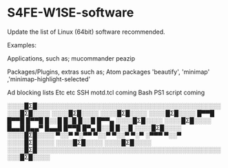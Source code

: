 # S4FE-W1SE-software
Update the list of Linux (64bit) software recommended.

Examples:

Applications, such as;
mucommander
peazip

Packages/Plugins, extras such as; 
Atom packages 'beautify', 'minimap' ,'minimap-highlight-selected'


Ad blocking lists
Etc etc
SSH motd.tcl coming
Bash PS1 script coming

░░░░█Σ█░░░░░░░░░░░░░░░░░░░░░░░░░░░░░░░░░░░░░░░░░░░░░░█Σ█░░░░
░░░░█Σ█░░░░                                      ░░░░█Σ█░░░░
░░░░█Σ█░░░░   █▀▀█ █▀▀█ █▀▀█ █░░█ █░█ █░░█ █▀▀▄  ░░░░█Σ█░░░░
░░░░█Σ█░░░░   █▄▄█ █▄▄▀ █▄▄█ █▀▀█ █▀▄ █░░█ █░░█  ░░░░█Σ█░░░░
░░░░█Σ█░░░░   ▀░░▀ ▀░▀▀ ▀░░▀ ▀░░▀ ▀░▀ ░▀▀▀ ▀░░▀  ░░░░█Σ█░░░░
░░░░█Σ█░░░░                                      ░░░░█Σ█░░░░
░░░░█Σ█░░░░░░░░░░░░░░░░░░░░░░░░░░░░░░░░░░░░░░░░░░░░░░█Σ█░░░░

